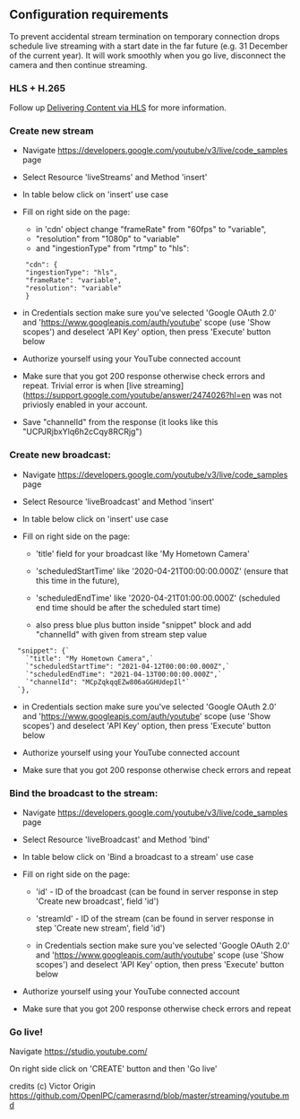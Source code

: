 ## Configuration requirements

To prevent accidental stream termination on temporary connection drops schedule live streaming with a start date in the far future (e.g. 31 December of the current year). It will work smoothly when you go live, disconnect the camera and then continue streaming.

### HLS + H.265

Follow up [Delivering Content via HLS](https://developers.google.com/youtube/v3/live/guides/hls-ingestion) for more information.

### Create new stream

- Navigate https://developers.google.com/youtube/v3/live/code_samples page

- Select Resource 'liveStreams' and Method 'insert'

- In table below click on 'insert' use case

- Fill on right side on the page:
  - in 'cdn' object change "frameRate" from "60fps" to "variable", 
  - "resolution" from "1080p" to "variable" 
  - and "ingestionType" from "rtmp" to "hls":

```
    "cdn": {
    "ingestionType": "hls",
    "frameRate": "variable",
    "resolution": "variable"
    }
```

- in Credentials section make sure you've selected 'Google OAuth 2.0' and 'https://www.googleapis.com/auth/youtube' scope (use 'Show scopes') and deselect 'API Key' option, then press 'Execute' button below

- Authorize yourself using your YouТube connected account

- Make sure that you got 200 response otherwise check errors and repeat. Trivial error is when [live streaming](https://support.google.com/youtube/answer/2474026?hl=en was not priviosly enabled  in your account.

- Save "channelId" from the response (it looks like this "UCPJRjbxYlq6h2cCqy8RCRjg")

### Create new broadcast:

- Navigate https://developers.google.com/youtube/v3/live/code_samples page

- Select Resource 'liveBroadcast' and Method 'insert'

- In table below click on 'insert' use case

- Fill on right side on the page:

  - 'title' field for your broadcast like 'My Hometown Camera'

  - 'scheduledStartTime' like '2020-04-21T00:00:00.000Z' (ensure that this time in the future),

  - 'scheduledEndTime' like '2020-04-21T01:00:00.000Z' (scheduled end time should be after the scheduled start time)

  - also press blue plus button inside "snippet" block and add "channelId" with given from stream step value

```
  "snippet": {`
    `"title": "My Hometown Camera",`
    `"scheduledStartTime": "2021-04-12T00:00:00.000Z",`
    `"scheduledEndTime": "2021-04-13T00:00:00.000Z",`
    `"channelId": "MCpZqkqqEZw806aGGHUdepIl"`
  `},
```

  - in Credentials section make sure you've selected 'Google OAuth 2.0' and 'https://www.googleapis.com/auth/youtube' scope (use 'Show scopes') and deselect 'API Key' option, then press 'Execute' button below

- Authorize yourself using your YouTube connected account

- Make sure that you got 200 response otherwise check errors and repeat

### Bind the broadcast to the stream:

- Navigate https://developers.google.com/youtube/v3/live/code_samples page

- Select Resource 'liveBroadcast' and Method 'bind'

- In table below click on 'Bind a broadcast to a stream' use case

- Fill on right side on the page:

  - 'id' - ID of the broadcast (can be found in server response in step 'Create new broadcast', field 'id')

  - 'streamId' - ID of the stream (can be found in server response in step 'Create new stream', field 'id')

  - in Credentials section make sure you've selected 'Google OAuth 2.0' and 'https://www.googleapis.com/auth/youtube' scope (use 'Show scopes') and deselect 'API Key' option, then press 'Execute' button below

- Authorize yourself using your YouTube connected account

- Make sure that you got 200 response otherwise check errors and repeat

### Go live!

Navigate https://studio.youtube.com/

On right side click on 'CREATE' button and then 'Go live'

credits (c) Victor
Origin 
https://github.com/OpenIPC/camerasrnd/blob/master/streaming/youtube.md